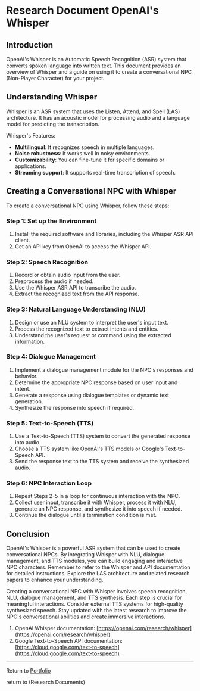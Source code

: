 # Research Document OpenAI's Whisper

## Introduction

OpenAI's Whisper is an Automatic Speech Recognition (ASR) system that converts spoken language into written text. This document provides an overview of Whisper and a guide on using it to create a conversational NPC (Non-Player Character) for your project.

## Understanding Whisper

Whisper is an ASR system that uses the Listen, Attend, and Spell (LAS) architecture. It has an acoustic model for processing audio and a language model for predicting the transcription.

Whisper's Features:

-   **Multilingual**: It recognizes speech in multiple languages.
-   **Noise robustness**: It works well in noisy environments.
-   **Customizability**: You can fine-tune it for specific domains or applications.
-   **Streaming support**: It supports real-time transcription of speech.

## Creating a Conversational NPC with Whisper

To create a conversational NPC using Whisper, follow these steps:

### Step 1: Set up the Environment

1.  Install the required software and libraries, including the Whisper ASR API client.
2.  Get an API key from OpenAI to access the Whisper API.

### Step 2: Speech Recognition

1.  Record or obtain audio input from the user.
2.  Preprocess the audio if needed.
3.  Use the Whisper ASR API to transcribe the audio.
4.  Extract the recognized text from the API response.

### Step 3: Natural Language Understanding (NLU)

1.  Design or use an NLU system to interpret the user's input text.
2.  Process the recognized text to extract intents and entities.
3.  Understand the user's request or command using the extracted information.

### Step 4: Dialogue Management

1.  Implement a dialogue management module for the NPC's responses and behavior.
2.  Determine the appropriate NPC response based on user input and intent.
3.  Generate a response using dialogue templates or dynamic text generation.
4.  Synthesize the response into speech if required.

### Step 5: Text-to-Speech (TTS)

1.  Use a Text-to-Speech (TTS) system to convert the generated response into audio.
2.  Choose a TTS system like OpenAI's TTS models or Google's Text-to-Speech API.
3.  Send the response text to the TTS system and receive the synthesized audio.

### Step 6: NPC Interaction Loop

1.  Repeat Steps 2-5 in a loop for continuous interaction with the NPC.
2.  Collect user input, transcribe it with Whisper, process it with NLU, generate an NPC response, and synthesize it into speech if needed.
3.  Continue the dialogue until a termination condition is met.

## Conclusion

OpenAI's Whisper is a powerful ASR system that can be used to create conversational NPCs. By integrating Whisper with NLU, dialogue management, and TTS modules, you can build engaging and interactive NPC characters. Remember to refer to the Whisper and API documentation for detailed instructions. Explore the LAS architecture and related research papers to enhance your understanding.

Creating a conversational NPC with Whisper involves speech recognition, NLU, dialogue management, and TTS synthesis. Each step is crucial for meaningful interactions. Consider external TTS systems for high-quality synthesized speech. Stay updated with the latest research to improve the NPC's conversational abilities and create immersive interactions.

1.  OpenAI Whisper documentation: [https://openai.com/research/whisper](https://openai.com/research/whisper)
2.  Google Text-to-Speech API documentation: [https://cloud.google.com/text-to-speech](https://cloud.google.com/text-to-speech)

--- 
Return to [Portfolio](PIT-Internship/README.md)

return to (Research Documents)

